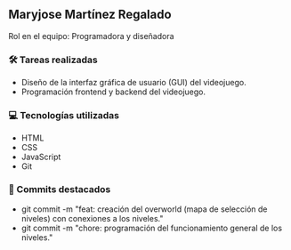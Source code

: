 ## Maryjose Martínez Regalado

Rol en el equipo: Programadora y diseñadora

### 🛠️ Tareas realizadas
- Diseño de la interfaz gráfica de usuario (GUI) del videojuego.
- Programación frontend y backend del videojuego.

### 💻 Tecnologías utilizadas
- HTML  
- CSS  
- JavaScript  
- Git

### 📌 Commits destacados
- git commit -m "feat: creación del overworld (mapa de selección de niveles) con conexiones a los niveles."
- git commit -m "chore: programación del funcionamiento general de los niveles."